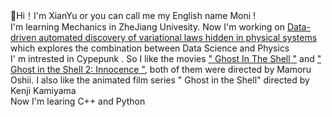 
👋Hi！I'm XianYu or you can call me my English name Moni !<br>
I'm learning Mechanics in ZheJiang Univesity. Now I'm  working on [Data-driven automated discovery of variational laws hidden in physical systems](https://www.sciencedirect.com/science/article/pii/S0022509619306246)  which explores the combination between Data Science and Physics<br>
I' m intrested in Cypepunk . So I like the movies [" Ghost In The Shell "](https://www.imdb.com/title/tt0113568/?ref_=nv_sr_srsg_3_tt_8_nm_0_q_Ghost%2520in%2520the%2520) and [" Ghost in the Shell 2: Innocence "](https://www.imdb.com/title/tt0347246/?ref_=tt_sims_tt_i_2), both of them were directed by Mamoru Oshii. I also like the animated film series " Ghost in the Shell" directed by Kenji Kamiyama <br>
Now I'm learing C++ and Python<br>


<!---
Aphia-XianYu/Aphia-XianYu is a ✨ special ✨ repository because its `README.md` (this file) appears on your GitHub profile.
You can click the Preview link to take a look at your changes.
--->
